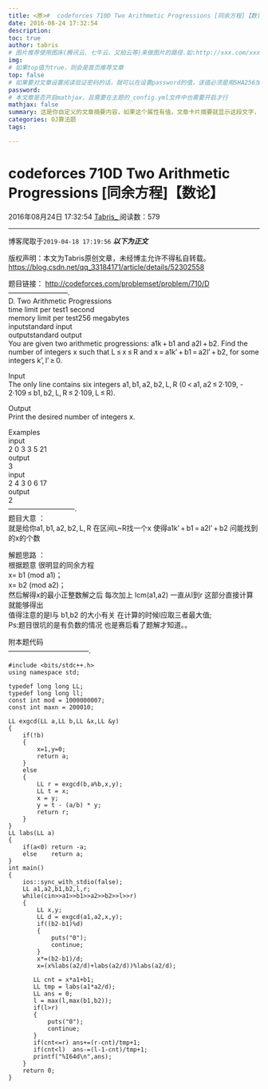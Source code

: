 ```yaml
---
title: <原>#  codeforces 710D Two Arithmetic Progressions [同余方程]【数论】
date: 2016-08-24 17:32:54
description:
toc: true
author: tabris
# 图片推荐使用图床(腾讯云、七牛云、又拍云等)来做图片的路径.如:http://xxx.com/xxx.jpg
img: 
# 如果top值为true，则会是首页推荐文章
top: false
# 如果要对文章设置阅读验证密码的话，就可以在设置password的值，该值必须是用SHA256加密后的密码，防止被他人识破
password: 
# 本文章是否开启mathjax，且需要在主题的_config.yml文件中也需要开启才行
mathjax: false
summary: 这是你自定义的文章摘要内容，如果这个属性有值，文章卡片摘要就显示这段文字，否则程序会自动截取文章的部分内容作为摘要
categories: OJ算法题
tags:

---
```





#  codeforces 710D Two Arithmetic Progressions [同余方程]【数论】

2016年08月24日 17:32:54  [ Tabris_ ](https://me.csdn.net/qq_33184171) 阅读数：579


--- 
 博客爬取于`2019-04-18 17:19:56`
***以下为正文***

版权声明：本文为Tabris原创文章，未经博主允许不得私自转载。
https://blog.csdn.net/qq_33184171/article/details/52302558

题目链接： [ http://codeforces.com/problemset/problem/710/D
](http://codeforces.com/problemset/problem/710/D)  
————————–.  
D. Two Arithmetic Progressions  
time limit per test1 second  
memory limit per test256 megabytes  
inputstandard input  
outputstandard output  
You are given two arithmetic progressions: a1k + b1 and a2l + b2. Find the
number of integers x such that L ≤ x ≤ R and x = a1k’ + b1 = a2l’ + b2, for
some integers k’, l’ ≥ 0.

Input  
The only line contains six integers a1, b1, a2, b2, L, R (0 < a1, a2 ≤ 2·109,
- 2·109 ≤ b1, b2, L, R ≤ 2·109, L ≤ R).

Output  
Print the desired number of integers x.

Examples  
input  
2 0 3 3 5 21  
output  
3  
input  
2 4 3 0 6 17  
output  
2  
—————————–.  
题目大意 ：  
就是给你a1, b1, a2, b2, L, R 在区间L~R找一个x 使得a1k’ + b1 = a2l’ + b2 问能找到的x的个数

解题思路 ：  
根据题意 很明显的同余方程  
x= b1 (mod a1)；  
x= b2 (mod a2)；  
然后解得x的最小正整数解之后 每次加上 lcm(a1,a2) 一直从l到r 这部分直接计算就能够得出  
值得注意的是l与 b1,b2 的大小有关 在计算的时候l应取三者最大值;  
Ps:题目很坑的是有负数的情况 也是赛后看了题解才知道。。

附本题代码  
———————————–.

    
    
    #include <bits/stdc++.h>
    using namespace std;
    
    typedef long long LL;
    typedef long long ll;
    const int mod = 1000000007;
    const int maxn = 200010;
    
    LL exgcd(LL a,LL b,LL &x,LL &y)
    {
        if(!b)
        {
            x=1,y=0;
            return a;
        }
        else
        {
            LL r = exgcd(b,a%b,x,y);
            LL t = x;
            x = y;
            y = t - (a/b) * y;
            return r;
        }
    }
    LL labs(LL a)
    {
        if(a<0) return -a;
        else    return a;
    }
    int main()
    {
        ios::sync_with_stdio(false);
        LL a1,a2,b1,b2,l,r;
        while(cin>>a1>>b1>>a2>>b2>>l>>r)
        {
            LL x,y;
            LL d = exgcd(a1,a2,x,y);
            if((b2-b1)%d)
            {
                puts("0");
                continue;
            }
            x*=(b2-b1)/d;
            x=(x%labs(a2/d)+labs(a2/d))%labs(a2/d);
    
           LL cnt = x*a1+b1;
           LL tmp = labs(a1*a2/d);
           LL ans = 0;
           l = max(l,max(b1,b2));
           if(l>r)
           {
               puts("0");
               continue;
           }
           if(cnt<=r) ans+=(r-cnt)/tmp+1;
           if(cnt<l)  ans-=(l-1-cnt)/tmp+1;
           printf("%I64d\n",ans);
        }
        return 0;
    }
    

